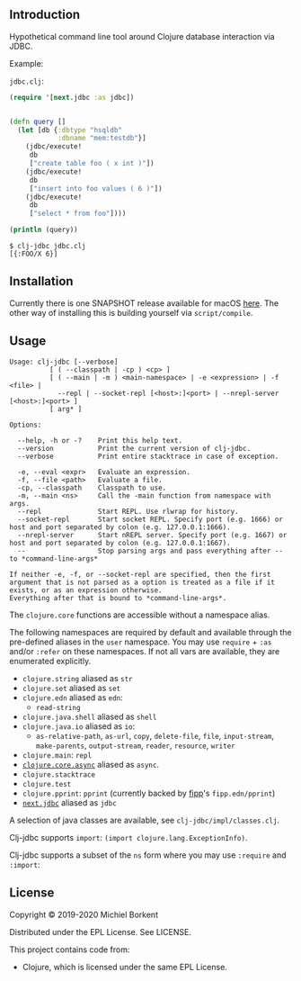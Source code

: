 <!-- [![CircleCI](https://circleci.com/gh/borkdude/clj-jdbc/tree/master.svg?style=shield)](https://circleci.com/gh/borkdude/clj-jdbc/tree/master)
[![project chat](https://img.shields.io/badge/slack-join_chat-brightgreen.svg)](https://app.slack.com/client/T03RZGPFR/CLX41ASCS)
[![Financial Contributors on Open Collective](https://opencollective.com/clj-jdbc/all/badge.svg?label=financial+contributors)](https://opencollective.com/clj-jdbc) [![Clojars Project](https://img.shields.io/clojars/v/borkdude/clj-jdbc.svg)](https://clojars.org/borkdude/clj-jdbc) -->

## Introduction

Hypothetical command line tool around Clojure database interaction via JDBC.

Example:

`jdbc.clj`:

``` clojure
(require '[next.jdbc :as jdbc])


(defn query []
  (let [db {:dbtype "hsqldb"
            :dbname "mem:testdb"}]
    (jdbc/execute!
     db
     ["create table foo ( x int )"])
    (jdbc/execute!
     db
     ["insert into foo values ( 6 )"])
    (jdbc/execute!
     db
     ["select * from foo"])))

(println (query))
```

``` shell
$ clj-jdbc jdbc.clj
[{:FOO/X 6}]
```

## Installation

Currently there is one SNAPSHOT release available for macOS [here](https://github.com/borkdude/clj-jdbc/releases/tag/0.0.1-SNAPSHOT). The other way of installing this is building yourself via `script/compile`.

## Usage

``` shellsession
Usage: clj-jdbc [--verbose]
          [ ( --classpath | -cp ) <cp> ]
          [ ( --main | -m ) <main-namespace> | -e <expression> | -f <file> |
            --repl | --socket-repl [<host>:]<port> | --nrepl-server [<host>:]<port> ]
          [ arg* ]

Options:

  --help, -h or -?    Print this help text.
  --version           Print the current version of clj-jdbc.
  --verbose           Print entire stacktrace in case of exception.

  -e, --eval <expr>   Evaluate an expression.
  -f, --file <path>   Evaluate a file.
  -cp, --classpath    Classpath to use.
  -m, --main <ns>     Call the -main function from namespace with args.
  --repl              Start REPL. Use rlwrap for history.
  --socket-repl       Start socket REPL. Specify port (e.g. 1666) or host and port separated by colon (e.g. 127.0.0.1:1666).
  --nrepl-server      Start nREPL server. Specify port (e.g. 1667) or host and port separated by colon (e.g. 127.0.0.1:1667).
  --                  Stop parsing args and pass everything after -- to *command-line-args*

If neither -e, -f, or --socket-repl are specified, then the first argument that is not parsed as a option is treated as a file if it exists, or as an expression otherwise.
Everything after that is bound to *command-line-args*.
```

The `clojure.core` functions are accessible without a namespace alias.

The following namespaces are required by default and available through the
pre-defined aliases in the `user` namespace. You may use `require` + `:as`
and/or `:refer` on these namespaces. If not all vars are available, they are
enumerated explicitly.

- `clojure.string` aliased as `str`
- `clojure.set` aliased as `set`
- `clojure.edn` aliased as `edn`:
  - `read-string`
- `clojure.java.shell` aliased as `shell`
- `clojure.java.io` aliased as `io`:
  - `as-relative-path`, `as-url`, `copy`, `delete-file`, `file`, `input-stream`,
    `make-parents`, `output-stream`, `reader`, `resource`, `writer`
- `clojure.main`: `repl`
- [`clojure.core.async`](https://clojure.github.io/core.async/) aliased as
  `async`.
- `clojure.stacktrace`
- `clojure.test`
- `clojure.pprint`: `pprint` (currently backed by [fipp](https://github.com/brandonbloom/fipp)'s  `fipp.edn/pprint`)
- [`next.jdbc`](https://github.com/seancorfield/next-jdbc) aliased as `jdbc`

A selection of java classes are available, see `clj-jdbc/impl/classes.clj`.

Clj-jdbc supports `import`: `(import clojure.lang.ExceptionInfo)`.

Clj-jdbc supports a subset of the `ns` form where you may use `:require` and `:import`:

## License

Copyright © 2019-2020 Michiel Borkent

Distributed under the EPL License. See LICENSE.

This project contains code from:
- Clojure, which is licensed under the same EPL License.


